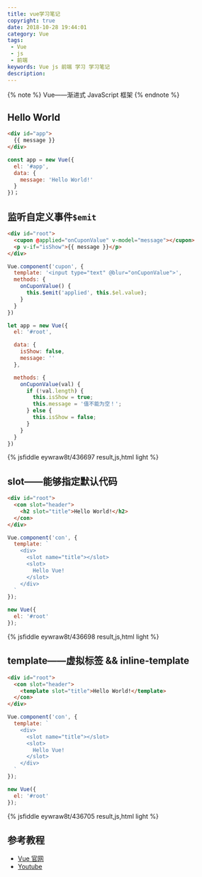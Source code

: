 ```yaml
---
title: vue­学习笔记
copyright: true
date: 2018-10-28 19:44:01
category: Vue
tags:
 - Vue
 - js
 - 前端
keywords: Vue js 前端 学习 学习笔记
description:
---
```



{% note %}
Vue——渐进式 JavaScript 框架
{% endnote %}

<!-- more -->

## Hello World

``` html html
<div id="app">
  {{ message }}
</div>
```

```js js
const app = new Vue({
  el: '#app',
  data: {
    message: 'Hello World!'
  }
})；
```

## 监听自定义事件`$emit`

``` html html
<div id="root">
  <cupon @applied="onCuponValue" v-model="message"></cupon>
  <p v-if="isShow">{{ message }}</p>
</div>
```

```js js
Vue.component('cupon', {
  template: '<input type="text" @blur="onCuponValue">',
  methods: {
    onCuponValue() {
      this.$emit('applied', this.$el.value);
    }
  }
})

let app = new Vue({
  el: '#root',

  data: {
    isShow: false,
    message: ''
  },

  methods: {
    onCuponValue(val) {
      if (!val.length) {
        this.isShow = true;
        this.message = '值不能为空！';
      } else {
        this.isShow = false;
      }
    }
  }
})

```

{% jsfiddle eywraw8t/436697 result,js,html light %}

## slot——能够指定默认代码

``` html html
<div id="root">
  <con slot="header">
    <h2 slot="title">Hello World!</h2>
  </con>
</div>
```

```js js
Vue.component('con', {
  template: `
    <div>
      <slot name="title"></slot>
      <slot>
        Hello Vue!
      </slot>
    </div>
  `
});

new Vue({
  el: '#root'
});
```

{% jsfiddle eywraw8t/436698 result,js,html light %}

## template——虚拟标签 && inline-template

``` html html
<div id="root">
  <con slot="header">
    <template slot="title">Hello World!</template>
  </con>
</div>
```

``` js js
Vue.component('con', {
  template: `
    <div>
      <slot name="title"></slot>
      <slot>
        Hello Vue!
      </slot>
    </div>
  `
});

new Vue({
  el: '#root'
});
```

{% jsfiddle eywraw8t/436705 result,js,html light %}

## 参考教程

- [Vue 官网](https://cn.vuejs.org/)
- [Youtube](https://www.youtube.com/playlist?list=PL3VM-unCzF8iRyPotjFsgy7EfuCITvr_3)